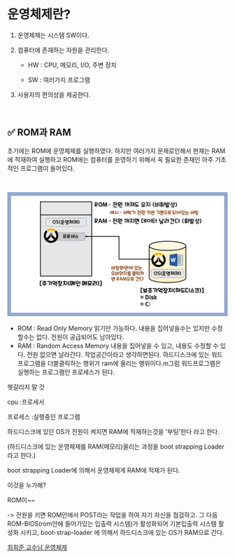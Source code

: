 # 운영체제란?

1. 운영체제는 시스템 SW이다. 

2. 컴퓨터에 존재하는 자원을 관리한다. 

   - HW : CPU, 메모리, I/O, 주변 장치

   - SW : 여러가지 프로그램    


3. 사용자의 편의성을 제공한다.

<br>

## ✅ ROM과 RAM

초기에는 ROM에 운영체제를 실행하였다. 하지만 여러가지 문제로인해서 현재는 RAM에 적재하여 실행하고 ROM에는 컴퓨터를 운영하기 위해서 꼭 필요한 존재인 아주 기초적인 프로그램이 들어있다.

<br>

![1](img/운영체제/1-16383739923341.png)

- ROM : Read Only Memory 읽기만 가능하다. 내용을 집어넣을수는 있지만 수정할수는 없다. 전원이 공급되어도 남아있다.
- RAM : Random Access Memory 내용을 집어넣을 수 있고, 내용도 수정할 수 있다. 전원 없으면 날라간다. 작업공간이라고 생각하면된다. 하드디스크에 있는 워드프로그램을 더블클릭하는 행위가 ram에 올리는 행위이다.m그럼 워드프로그램은 실행하는 프로그램인 프로세스가 된다. 



헷갈리지 말 것

cpu :프로세서

프로세스 :실행중인 프로그램 









하드디스크에 있던 OS가 전원이 켜지면 RAM에 적재하는것을 '부팅'한다 라고 한다.

(하드디스크에 있는 운영체제를 RAM(메모리)올리는 과정을 boot strapping Loader 라고 한다.)

boot strapping Loader에 의해서 운영체제게 RAM에 적재가 된다.

이것을 누가해?

ROM이~~

-> 전원을 키면 ROM안에서  POST라는 작업을 하여 자기 자신을 점검하고.  그 다음 ROM-BIOS(rom안에 들어가있는 입출력 시스템)가 활성화되어 기본입출력 시스템 활성화 시키고,  boot-strap-loader 에 의해서 하드디스크에 있는 OS가 RAM으로 간다.





[최희준 교수님 운영체제](https://www.youtube.com/watch?v=l99iCWYEGqc)